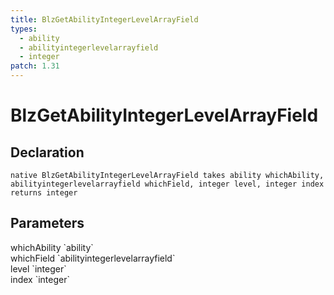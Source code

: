 ```yaml
---
title: BlzGetAbilityIntegerLevelArrayField
types:
  - ability
  - abilityintegerlevelarrayfield
  - integer
patch: 1.31
---
```


# BlzGetAbilityIntegerLevelArrayField

## Declaration

```
native BlzGetAbilityIntegerLevelArrayField takes ability whichAbility, abilityintegerlevelarrayfield whichField, integer level, integer index returns integer
```

## Parameters
<dl>
  <dt>whichAbility `ability`</dt>
  <dd></dd>

  <dt>whichField `abilityintegerlevelarrayfield`</dt>
  <dd></dd>

  <dt>level `integer`</dt>
  <dd></dd>

  <dt>index `integer`</dt>
  <dd></dd>
</dl>